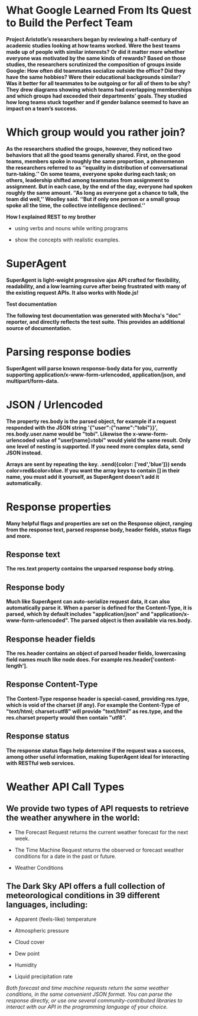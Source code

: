 # What Google Learned From Its Quest to Build the Perfect Team

**Project Aristotle’s researchers began by reviewing a half-century of academic studies looking at how teams worked. Were the best teams made up of people with similar interests? Or did it matter more whether everyone was motivated by the same kinds of rewards? Based on those studies, the researchers scrutinized the composition of groups inside Google: How often did teammates socialize outside the office? Did they have the same hobbies? Were their educational backgrounds similar? Was it better for all teammates to be outgoing or for all of them to be shy? They drew diagrams showing which teams had overlapping memberships and which groups had exceeded their departments’ goals. They studied how long teams stuck together and if gender balance seemed to have an impact on a team’s success.**


# Which group would you rather join?

**As the researchers studied the groups, however, they noticed two behaviors that all the good teams generally shared. First, on the good teams, members spoke in roughly the same proportion, a phenomenon the researchers referred to as ‘‘equality in distribution of conversational turn-taking.’’ On some teams, everyone spoke during each task; on others, leadership shifted among teammates from assignment to assignment. But in each case, by the end of the day, everyone had spoken roughly the same amount. ‘‘As long as everyone got a chance to talk, the team did well,’’ Woolley said. ‘‘But if only one person or a small group spoke all the time, the collective intelligence declined.’’**



**How I explained REST to my brother**

* using verbs and nouns while writing programs

* show the concepts with realistic examples.

# SuperAgent

**SuperAgent is light-weight progressive ajax API crafted for flexibility, readability, and a low learning curve after being frustrated with many of the existing request APIs. It also works with Node.js!**

**Test documentation**

**The following test documentation was generated with Mocha's "doc" reporter, and directly reflects the test suite. This provides an additional source of documentation.**

# Parsing response bodies

**SuperAgent will parse known response-body data for you, currently supporting application/x-www-form-urlencoded, application/json, and multipart/form-data.**

# JSON / Urlencoded

**The property res.body is the parsed object, for example if a request responded with the JSON string '{"user":{"name":"tobi"}}', res.body.user.name would be "tobi". Likewise the x-www-form-urlencoded value of "user[name]=tobi" would yield the same result. Only one level of nesting is supported. If you need more complex data, send JSON instead.**

**Arrays are sent by repeating the key. .send({color: ['red','blue']}) sends color=red&color=blue. If you want the array keys to contain [] in their name, you must add it yourself, as SuperAgent doesn't add it automatically.**

# Response properties

**Many helpful flags and properties are set on the Response object, ranging from the response text, parsed response body, header fields, status flags and more.**

## Response text

**The res.text property contains the unparsed response body string.**

## Response body

**Much like SuperAgent can auto-serialize request data, it can also automatically parse it. When a parser is defined for the Content-Type, it is parsed, which by default includes "application/json" and "application/x-www-form-urlencoded". The parsed object is then available via res.body.**

## Response header fields

**The res.header contains an object of parsed header fields, lowercasing field names much like node does. For example res.header['content-length'].**

## Response Content-Type

**The Content-Type response header is special-cased, providing res.type, which is void of the charset (if any). For example the Content-Type of "text/html; charset=utf8" will provide "text/html" as res.type, and the res.charset property would then contain "utf8".**

## Response status

**The response status flags help determine if the request was a success, among other useful information, making SuperAgent ideal for interacting with RESTful web services.**


# Weather API Call Types

## We provide two types of API requests to retrieve the weather anywhere in the world:

* The Forecast Request returns the current weather forecast for the next week.

* The Time Machine Request returns the observed or forecast weather conditions for a date in the past or future.

* Weather Conditions

## The Dark Sky API offers a full collection of meteorological conditions in 39 different languages, including:

* Apparent (feels-like) temperature

* Atmospheric pressure

* Cloud cover

* Dew point

* Humidity

* Liquid precipitation rate

*Both forecast and time machine requests return the same weather conditions, in the same convenient JSON format. You can parse the response directly, or use one several community-contributed libraries to interact with our API in the programming language of your choice.*


